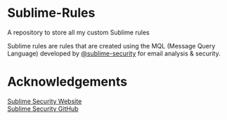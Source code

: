 # Sublime-Rules
A repository to store all my custom Sublime rules

Sublime rules are rules that are created using the MQL (Message Query Language) developed by <a href="https://github.com/sublime-security">@sublime-security</a> for email analysis & security.


# Acknowledgements

[Sublime Security Website](https://sublimesecurity.com/)
<br>
[Sublime Security GitHub](https://github.com/sublime-security)
